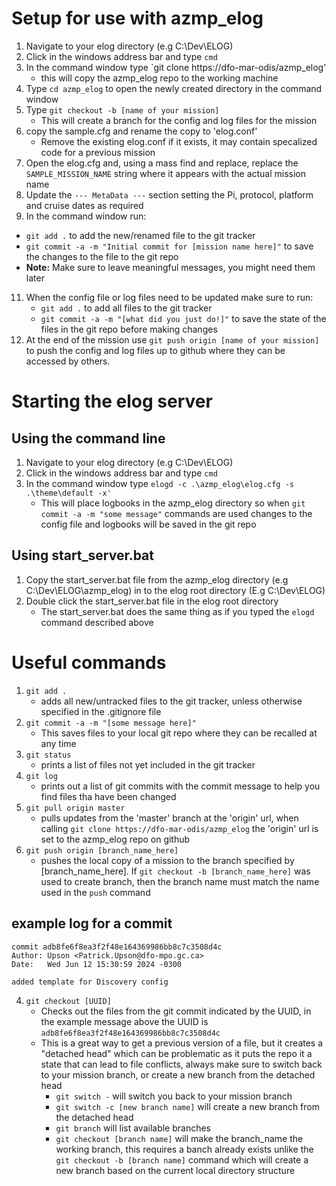 # Setup for use with azmp_elog

1. Navigate to your elog directory (e.g C:\Dev\ELOG\)
2. Click in the windows address bar and type `cmd`
3. In the command window type `git clone https://dfo-mar-odis/azmp_elog'
    * this will copy the azmp_elog repo to the working machine
4. Type `cd azmp_elog` to open the newly created directory in the command window
5. Type `git checkout -b [name of your mission]`
    * This will create a branch for the config and log files for the mission
6. copy the sample.cfg and rename the copy to 'elog.conf'
    * Remove the existing elog.conf if it exists, it may contain specalized code for a previous mission
8. Open the elog.cfg and, using a mass find and replace, replace the `SAMPLE_MISSION_NAME` string where it appears with the actual mission name
9. Update the `--- MetaData ---` section setting the Pi, protocol, platform and cruise dates as required
10. In the command window run:
   * `git add .` to add the new/renamed file to the git tracker
   * `git commit -a -m "Initial commit for [mission name here]"` to save the changes to the file to the git repo
   * **Note:** Make sure to leave meaningful messages, you might need them later
11. When the config file or log files need to be updated make sure to run:
    * `git add .` to add all files to the git tracker
    * `git commit -a -m "[what did you just do!]"` to save the state of the files in the git repo before making changes
12. At the end of the mission use `git push origin [name of your mission]` to push the config and log files up to github where they can be accessed by others.

# Starting the elog server

## Using the command line
1. Navigate to your elog directory (e.g C:\Dev\ELOG\)
2. Click in the windows address bar and type `cmd`
4. In the command window type `elogd -c .\azmp_elog\elog.cfg -s .\theme\default -x'`
    * This will place logbooks in the azmp_elog directory so when `git commit -a -m "some message"` commands are used changes to the config file and logbooks will be saved in the git repo

## Using start_server.bat
1. Copy the start_server.bat file from the azmp_elog directory (e.g C:\Dev\ELOG\azmp_elog\) in to the elog root directory (E.g C:\Dev\ELOG\)
2. Double click the start_server.bat file in the elog root directory
    * The start_server.bat does the same thing as if you typed the `elogd` command described above

# Useful commands
1. `git add .`
   * adds all new/untracked files to the git tracker, unless otherwise specified in the .gitignore file
3. `git commit -a -m "[some message here]"`
   * This saves files to your local git repo where they can be recalled at any time
4. `git status`
   * prints a list of files not yet included in the git tracker
5. `git log`
   * prints out a list of git commits with the commit message to help you find files tha have been changed
6. `git pull origin master`
   * pulls updates from the 'master' branch at the 'origin' url, when calling `git clone https://dfo-mar-odis/azmp_elog` the 'origin' url is set to the azmp_elog repo on github
7. `git push origin [branch_name_here]`
   * pushes the local copy of a mission to the branch specified by [branch_name_here]. If `git checkout -b [branch_name_here]` was used to create branch, then the branch name must match the name used in the `push` command
## example log for a commit
```
commit adb8fe6f8ea3f2f48e164369986bb8c7c3508d4c
Author: Upson <Patrick.Upson@dfo-mpo.gc.ca>
Date:   Wed Jun 12 15:30:59 2024 -0300

added template for Discovery config
```
4. `git checkout [UUID]`
    * Checks out the files from the git commit indicated by the UUID, in the example message above the UUID is `adb8fe6f8ea3f2f48e164369986bb8c7c3508d4c`
    * This is a great way to get a previous version of a file, but it creates a "detached head" which can be problematic as it puts the repo it a state that can lead to file conflicts, always make sure to switch back to your mission branch, or create a new branch from the detached head
      * `git switch -` will switch you back to your mission branch
      * `git switch -c [new branch name]` will create a new branch from the detached head
      * `git branch` will list available branches
      * `git checkout [branch name]` will make the branch_name the working branch, this requires a banch already exists unlike the `git checkout -b [branch name]` command which will create a new branch based on the current local directory structure
